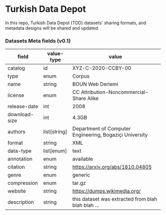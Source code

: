 # Turkish Data Depot 

In this repo, Turkish Data Depot (TDD) datasets' sharing formats, and metadata designs will be shared and updated.  

### Datasets Meta fields (v0.1)

|field|value-type|value|
|---|---|---|
|catalog|id|XYZ-C-2020-CCBY-00|
|type|enum|Corpus|
|name|string|BOUN Web Derlemi|
|license|enum|CC Attribution-Noncommercial-Share Alike|
|release-date|int|2008|
|download-size|int|4.3GB|
|authors|list[string]|Department of Computer Engineering, Bogaziçi University|
|format|string|XML|
|data-type|list[enum]|text|
|annotation|enum|available|
|citation|string|https://arxiv.org/abs/1810.04805|
|genre|enum|generic|
|compression|enum|tar.gz|
|website|string|https://dumps.wikimedia.org/|
|description|string|this dataset was extracted from blah blah blah ...|
